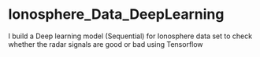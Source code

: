 # Ionosphere_Data_DeepLearning
I build a Deep learning model (Sequential) for Ionosphere data set to check whether the radar signals are good or bad using Tensorflow
